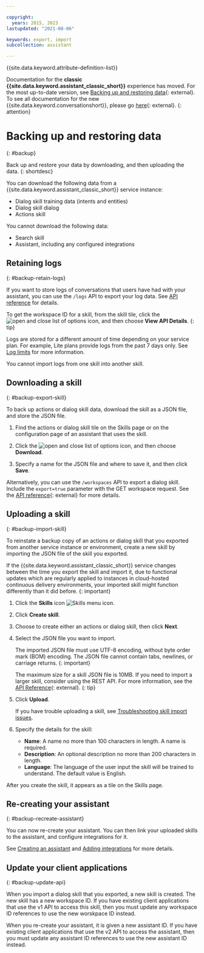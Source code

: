 ```yaml
---

copyright:
  years: 2015, 2023
lastupdated: "2021-08-06"

keywords: export, import
subcollection: assistant

---
```


{{site.data.keyword.attribute-definition-list}}

Documentation for the **classic {{site.data.keyword.assistant_classic_short}}** experience has moved. For the most up-to-date version, see [Backing up and restoring data](/docs/watson-assistant?topic=watson-assistant-admin-backup-restore){: external}. To see all documentation for the new {{site.data.keyword.conversationshort}}, please go [here](https://cloud.ibm.com/docs/watson-assistant){: external}.
{: attention}

# Backing up and restoring data
{: #backup}

Back up and restore your data by downloading, and then uploading the data.
{: shortdesc}

You can download the following data from a {{site.data.keyword.assistant_classic_short}} service instance:

- Dialog skill training data (intents and entities)
- Dialog skill dialog
- Actions skill

You cannot download the following data:

- Search skill
- Assistant, including any configured integrations

## Retaining logs
{: #backup-retain-logs}

If you want to store logs of conversations that users have had with your assistant, you can use the `/logs` API to export your log data. See [API reference](https://cloud.ibm.com/apidocs/assistant/assistant-v1#listlogs) for details.

To get the workspace ID for a skill, from the skill tile, click the ![open and close list of options](images/kebab.png) icon, and then choose **View API Details**.
{: tip}

Logs are stored for a different amount of time depending on your service plan. For example, Lite plans provide logs from the past 7 days only. See [Log limits](/docs/assistant?topic=assistant-logs#logs-limits) for more information.

You cannot import logs from one skill into another skill.

## Downloading a skill
{: #backup-export-skill}

To back up actions or dialog skill data, download the skill as a JSON file, and store the JSON file.

1.  Find the actions or dialog skill tile on the Skills page or on the configuration page of an assistant that uses the skill.

1.  Click the ![open and close list of options](images/kebab.png) icon, and then choose **Download**.

1.  Specify a name for the JSON file and where to save it, and then click **Save**.

Alternatively, you can use the `/workspaces` API to export a dialog skill. Include the `export=true` parameter with the GET workspace request. See the [API reference](https://cloud.ibm.com/apidocs/assistant/assistant-v1#getworkspace){: external} for more details.

## Uploading a skill
{: #backup-import-skill}

To reinstate a backup copy of an actions or dialog skill that you exported from another service instance or environment, create a new skill by importing the JSON file of the skill you exported.

If the {{site.data.keyword.assistant_classic_short}} service changes between the time you export the skill and import it, due to functional updates which are regularly applied to instances in cloud-hosted continuous delivery environments, your imported skill might function differently than it did before.
{: important}

1.  Click the **Skills** icon ![Skills menu icon](images/nav-skills-icon.png).

1.  Click **Create skill**.

1.  Choose to create either an actions or dialog skill, then click **Next**.

1.  Select the JSON file you want to import.

    The imported JSON file must use UTF-8 encoding, without byte order mark (BOM) encoding. The JSON file cannot contain tabs, newlines, or carriage returns.
    {: important}

    The maximum size for a skill JSON file is 10MB. If you need to import a larger skill, consider using the REST API. For more information, see the [API Reference](https://cloud.ibm.com/apidocs/assistant/assistant-v1#createworkspace){: external}.
    {: tip}

1.  Click **Upload**.

    If you have trouble uploading a skill, see [Troubleshooting skill import issues](/docs/assistant?topic=assistant-skill-dialog-add#skill-dialog-add-import-errors).

1.  Specify the details for the skill:

    - **Name**: A name no more than 100 characters in length. A name is required.
    - **Description**: An optional description no more than 200 characters in length.
    - **Language**: The language of the user input the skill will be trained to understand. The default value is English.

After you create the skill, it appears as a tile on the Skills page.

## Re-creating your assistant
{: #backup-recreate-assistant}

You can now re-create your assistant. You can then link your uploaded skills to the assistant, and configure integrations for it.

See [Creating an assistant](/docs/assistant?topic=assistant-assistant-add) and [Adding integrations](/docs/assistant?topic=assistant-deploy-integration-add#deploy-integration-add-task) for more details.

## Update your client applications
{: #backup-update-api}

When you import a dialog skill that you exported, a new skill is created. The new skill has a new workspace ID. If you have existing client applications that use the v1 API to access this skill, then you must update any workspace ID references to use the new worskpace ID instead.

When you re-create your assistant, it is given a new assistant ID. If you have existing client applications that use the v2 API to access the assistant, then you must update any assistant ID references to use the new assistant ID instead.
